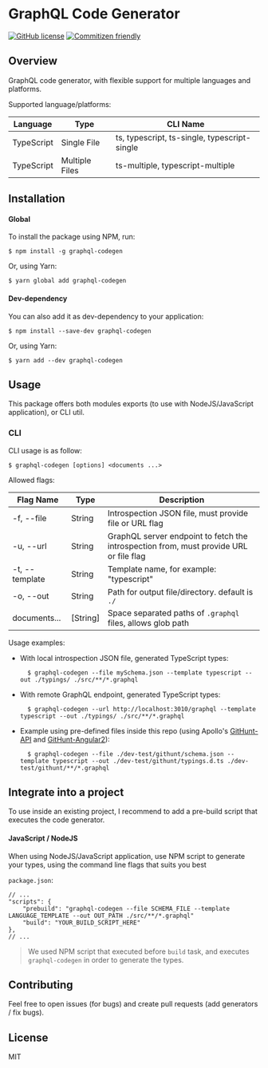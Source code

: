 # GraphQL Code Generator

[![GitHub license](https://img.shields.io/badge/license-MIT-lightgrey.svg?maxAge=2592000)](https://raw.githubusercontent.com/apollostack/apollo-ios/master/LICENSE) [![Commitizen friendly](https://img.shields.io/badge/commitizen-friendly-brightgreen.svg)](http://commitizen.github.io/cz-cli/)

## Overview

GraphQL code generator, with flexible support for multiple languages and platforms. 

Supported language/platforms:

| Language        | Type           | CLI Name                                                                  |
|-----------------|----------------|---------------------------------------------------------------------------|
| TypeScript      | Single File    | ts, typescript, ts-single, typescript-single                              |
| TypeScript      | Multiple Files | ts-multiple, typescript-multiple                                          |


## Installation

#### Global

To install the package using NPM, run:

    $ npm install -g graphql-codegen

Or, using Yarn:
    
    $ yarn global add graphql-codegen

#### Dev-dependency

You can also add it as dev-dependency to your application:

    $ npm install --save-dev graphql-codegen

Or, using Yarn:
    
    $ yarn add --dev graphql-codegen

## Usage

This package offers both modules exports (to use with NodeJS/JavaScript application), or CLI util.

### CLI 

CLI usage is as follow:

    $ graphql-codegen [options] <documents ...>
    
Allowed flags:    

| Flag Name       | Type     | Description                                                                            |
|-----------------|----------|----------------------------------------------------------------------------------------|
| -f, --file      | String   | Introspection JSON file, must provide file or URL flag                                 |
| -u, --url       | String   | GraphQL server endpoint to fetch the introspection from, must provide URL or file flag |
| -t, --template  | String   | Template name, for example: "typescript"                                               |
| -o, --out       | String   | Path for output file/directory. default is `./`                                        |
| documents...    | [String] | Space separated paths of `.graphql` files, allows glob path                            |

Usage examples:

- With local introspection JSON file, generated TypeScript types:

        $ graphql-codegen --file mySchema.json --template typescript --out ./typings/ ./src/**/*.graphql
    
   
- With remote GraphQL endpoint, generated TypeScript types:

        $ graphql-codegen --url http://localhost:3010/graphql --template typescript --out ./typings/ ./src/**/*.graphql
    

- Example using pre-defined files inside this repo (using Apollo's [GitHunt-API](https://github.com/apollostack/Githunt-API) and [GitHunt-Angular2](https://github.com/apollostack/Githunt-angular2)):

        $ graphql-codegen --file ./dev-test/githunt/schema.json --template typescript --out ./dev-test/githunt/typings.d.ts ./dev-test/githunt/**/*.graphql 

## Integrate into a project

To use inside an existing project, I recommend to add a pre-build script that executes the code generator.

#### JavaScript / NodeJS

When using NodeJS/JavaScript application, use NPM script to generate your types, using the command line flags that suits you best

`package.json`:

    // ...
    "scripts": {
        "prebuild": "graphql-codegen --file SCHEMA_FILE --template LANGUAGE_TEMPLATE --out OUT_PATH ./src/**/*.graphql"
        "build": "YOUR_BUILD_SCRIPT_HERE"
    },
    // ...

> We used NPM script that executed before `build` task, and executes `graphql-codegen` in order to generate the types.

## Contributing

Feel free to open issues (for bugs) and create pull requests (add generators / fix bugs).

## License

MIT